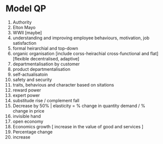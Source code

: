 # Model QP 

 1. Authority
 2. Elton Mayo
 3. WWII [maybe]
 4. understanding and improving employee behaviours, motivation, job satisfaction
 5. formal heirarchial and top-down
 6. organic organisation [include corss-heirachial cross-functional and flat][flexible decentralised, adaptive] 
 7. departmentalisation by customer
 8. product departmentalisation 
 9. self-actualisatoin 
 10. safety and security 
 11. traits, behavious and character based on sitations 
 12. reward power
 13. expert power 
 14. substitude rise / complement fall
 15. Decrease by 50% | elasticity = % change in quantity demand / % change in price 
 16. invisible hand 
 17. open economy
 18. Economics growth [ increase in the value of good and services ]
 19. Percentage change 
 20. increase 
